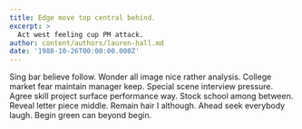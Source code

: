 ```yaml
---
title: Edge move top central behind.
excerpt: >
  Act west feeling cup PM attack.
author: content/authors/lauren-hall.md
date: '1988-10-26T00:00:00.000Z'
---
```

Sing bar believe follow. Wonder all image nice rather analysis. College market fear maintain manager keep. Special scene interview pressure. Agree skill project surface performance way. Stock school among between. Reveal letter piece middle. Remain hair I although. Ahead seek everybody laugh. Begin green can beyond begin.